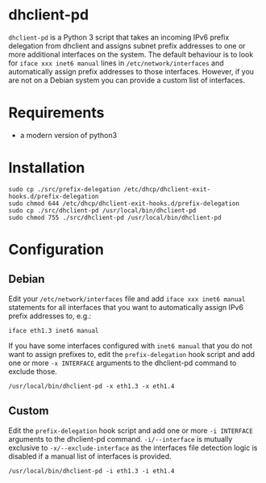 # dhclient-pd
`dhclient-pd` is a Python 3 script that takes an incoming IPv6 prefix delegation
from dhclient and assigns subnet prefix addresses to one or more additional
interfaces on the system. The default behaviour is to look for
`iface xxx inet6 manual` lines in `/etc/network/interfaces` and automatically
assign prefix addresses to those interfaces. However, if you are not on a
Debian system you can provide a custom list of interfaces.

# Requirements
* a modern version of python3

# Installation

    sudo cp ./src/prefix-delegation /etc/dhcp/dhclient-exit-hooks.d/prefix-delegation
    sudo chmod 644 /etc/dhcp/dhclient-exit-hooks.d/prefix-delegation
    sudo cp ./src/dhclient-pd /usr/local/bin/dhclient-pd
    sudo chmod 755 ./src/dhclient-pd /usr/local/bin/dhclient-pd

# Configuration
## Debian
Edit your `/etc/network/interfaces` file and add `iface xxx inet6 manual`
statements for all interfaces that you want to automatically assign IPv6 prefix
addresses to, e.g.:

    iface eth1.3 inet6 manual

If you have some interfaces configured with `inet6 manual` that you do not want
to assign prefixes to, edit the `prefix-delegation` hook script and add one or
more `-x INTERFACE` arguments to the dhclient-pd command to exclude those.

    /usr/local/bin/dhclient-pd -x eth1.3 -x eth1.4

## Custom
Edit the `prefix-delegation` hook script and add one or more `-i INTERFACE`
arguments to the dhclient-pd command. `-i/--interface` is mutually exclusive
to `-x/--exclude-interface` as the interfaces file detection logic is
disabled if a manual list of interfaces is provided.

    /usr/local/bin/dhclient-pd -i eth1.3 -i eth1.4
